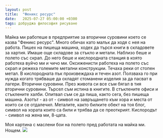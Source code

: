 ```yaml
---
layout: post
title:  "Феникс ресурс"
date:   2025-07-27 05:00:00 +0300
tags: добруджа философия рисуване
---
```

Майка ми работеше в предприятие за вторични суровини което се казва "Феникс ресурс". 
Много обичах като малък да ходя с нея на работа. Пишех на пишеща машина, ходех да търся книги в складовете за хартия. 
Имаше още складове за стъкло и метали. Наблизо беше и полето със скрап. 
До него беше и кислородната станция в която работеха вуйчо ми и чичо ми. 
Оксиженисти работеха на полето със скрап и режеха големите метални конструкции. 
Течаха реки от стопен метал. В кислородната пък произвеждаха и течен азот. 
Ползваха го при нужда когато трябваше да охладят стоманени изделия за да пасват в лагери.
Вторични суровини. През живота си все съм бягал в тия вторични суровини. 
Търсел съм истина в книгите. В стъклените офиси и стъклените халби. 
Опитвал съм се да пиша, както сега, без пишеща машина. 
Азотът - аз от - символ на завръщането към хора и места от които си се отдалечил. 
Металите, както билките обект на тоя блог, символ на хората които са били и трябва да се преоткрият. 
Кислородът - символ на жена ми, 8-цата.

Моя картина с маслени бои на полето пред работата на майка ми. Нощем.
![]({{site.baseurl}}/assets/images/lamp.jpg)